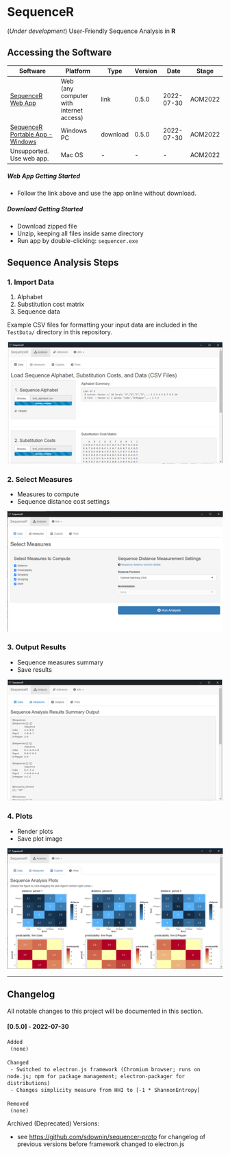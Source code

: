 **SequenceR**  
==============

(*Under development*) User-Friendly Sequence Analysis in **R**

## Accessing the Software

| Software | Platform | Type | Version | Date | Stage |
| ------- | ------- | ------- | ------- | ------- | ------- |
| [SequenceR Web App](https://sdowning.shinyapps.io/sequencer-webhost/) | Web <br> (any computer with internet access) | link | 0.5.0 | 2022-07-30 | AOM2022 |
| [SequenceR Portable App - Windows](https://mailmissouri-my.sharepoint.com/:u:/g/personal/sdr8y_umsystem_edu/EecDeADx3GlNsa99lq2dojkBsYn_6sf0wW3hg5GIFquHFw) | Windows PC | download | 0.5.0 | 2022-07-30 | AOM2022 |
| Unsupported. Use web app. | Mac OS | - | - | - | AOM2022 |

##### Web App Getting Started

- Follow the link above and use the app online without download.

##### Download Getting Started

- Download zipped file
- Unzip, keeping all files inside same directory
- Run app by double-clicking: `sequencer.exe`



## Sequence Analysis Steps

### 1. Import Data

1. Alphabet
2. Substitution cost matrix
3. Sequence data

Example CSV files for formatting your input data are included in the `TestData/` directory in this repository. 

[![](/_img/readme_analysis_data_import.png "Import data files")](#1-import-data)

### 2. Select Measures

- Measures to compute
- Sequence distance cost settings

[![](/_img/readme_analysis_measures.png "Measures")](#2-select-measures)

### 3. Output Results

- Sequence measures summary
- Save results

[![](/_img/readme_analysis_outputs.png "Outputs")](#3-output-results)

### 4. Plots

- Render plots
- Save plot image

[![](/_img/readme_analysis_plots.png "Plots")](#4-plots)



<hr>

## Changelog

All notable changes to this project will be documented in this section.

#### [0.5.0] - 2022-07-30
```
Added
 (none)

Changed
 - Switched to electron.js framework (Chromium browser; runs on node.js; npm for package management; electron-packager for distributions)
 - Changes simplicity measure from HHI to [-1 * ShannonEntropy] 

Removed
 (none)
```


Archived (Deprecated) Versions: 
 - see https://github.com/sdownin/sequencer-proto for changelog of previous versions before framework changed to electron.js 


